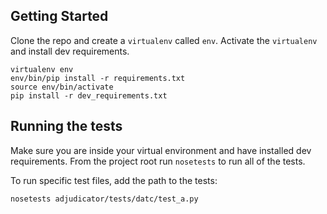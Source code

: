## Getting Started

Clone the repo and create a `virtualenv` called `env`. Activate the `virtualenv`
and install dev requirements.

```shell
virtualenv env
env/bin/pip install -r requirements.txt
source env/bin/activate
pip install -r dev_requirements.txt
```


## Running the tests

Make sure you are inside your virtual environment and have installed dev requirements.
From the project root run `nosetests` to run all of the tests.

To run specific test files, add the path to the tests:
```shell script
nosetests adjudicator/tests/datc/test_a.py
```